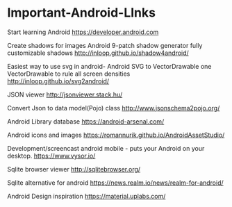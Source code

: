 Important-Android-LInks
========
Start learning Android 
https://developer.android.com

Create shadows for images
Android 9-patch shadow generator
fully customizable shadows
http://inloop.github.io/shadow4android/

Easiest way to use svg in android-
Android SVG to VectorDrawable
one VectorDrawable to rule all screen densities
http://inloop.github.io/svg2android/

JSON viewer 
http://jsonviewer.stack.hu/

Convert Json to data model(Pojo) class 
http://www.jsonschema2pojo.org/

Android Library database
https://android-arsenal.com/

Android icons and images
https://romannurik.github.io/AndroidAssetStudio/

Development/screencast android mobile - puts your Android on your desktop.
https://www.vysor.io/

Sqlite browser viewer
http://sqlitebrowser.org/

Sqlite alternative for android
https://news.realm.io/news/realm-for-android/


Android Design inspiration
https://material.uplabs.com/
